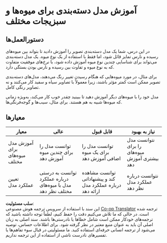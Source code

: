 <!--
CO_OP_TRANSLATOR_METADATA:
{
  "original_hash": "e74eb2fc7cc3b81916b52e957802f182",
  "translation_date": "2025-08-25T20:55:54+00:00",
  "source_file": "4-manufacturing/lessons/1-train-fruit-detector/assignment.md",
  "language_code": "fa"
}
-->
# آموزش مدل دسته‌بندی برای میوه‌ها و سبزیجات مختلف

## دستورالعمل‌ها

در این درس، شما یک مدل دسته‌بندی تصویر را آموزش دادید تا بتواند بین میوه‌های رسیده و نارس تمایز قائل شود، اما فقط با استفاده از یک نوع میوه. یک مدل دسته‌بندی می‌تواند برای شناسایی چندین نوع میوه آموزش داده شود، با نرخ‌های موفقیت متفاوت که به نوع میوه و تفاوت بین رسیده و نارس بودن بستگی دارد.

برای مثال، در مورد میوه‌هایی که هنگام رسیدن تغییر رنگ می‌دهند، مدل‌های دسته‌بندی تصویر ممکن است کمتر مؤثر باشند، زیرا معمولاً با تصاویر سیاه و سفید کار می‌کنند و نه تصاویر رنگی کامل.

مدل خود را با میوه‌های دیگر آموزش دهید تا ببینید چقدر خوب کار می‌کند، به‌ویژه زمانی که میوه‌ها شبیه به هم هستند. برای مثال، سیب‌ها و گوجه‌فرنگی‌ها.

## معیارها

| معیار | عالی | قابل قبول | نیاز به بهبود |
| ------ | ----- | ---------- | -------------- |
| آموزش مدل برای میوه‌های مختلف | توانست مدل را برای چندین میوه آموزش دهد | توانست مدل را برای یک میوه اضافی آموزش دهد | نتوانست مدل را برای میوه‌های بیشتری آموزش دهد |
| تعیین عملکرد مدل | توانست به درستی درباره عملکرد مدل با میوه‌های مختلف نظر دهد | توانست مشاهده کند و پیشنهاداتی درباره عملکرد مدل ارائه دهد | نتوانست درباره عملکرد مدل نظر دهد |

**سلب مسئولیت**:  
این سند با استفاده از سرویس ترجمه هوش مصنوعی [Co-op Translator](https://github.com/Azure/co-op-translator) ترجمه شده است. در حالی که ما تلاش می‌کنیم دقت را حفظ کنیم، لطفاً توجه داشته باشید که ترجمه‌های خودکار ممکن است شامل خطاها یا نادرستی‌ها باشند. سند اصلی به زبان اصلی آن باید به عنوان منبع معتبر در نظر گرفته شود. برای اطلاعات حساس، توصیه می‌شود از ترجمه انسانی حرفه‌ای استفاده کنید. ما مسئولیتی در قبال سوء تفاهم‌ها یا تفسیرهای نادرست ناشی از استفاده از این ترجمه نداریم.